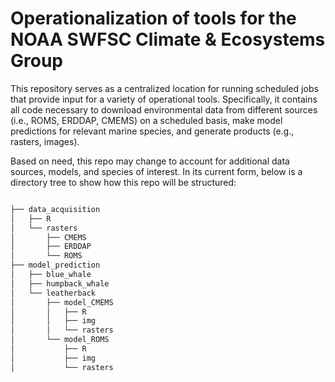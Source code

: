 # Operationalization of tools for the NOAA SWFSC Climate & Ecosystems Group

This repository serves as a centralized location for running scheduled jobs that provide input for a variety of operational tools. Specifically, it contains all code necessary to download environmental data from different sources (i.e., ROMS, ERDDAP, CMEMS) on a scheduled basis, make model predictions for relevant marine species, and generate products (e.g., rasters, images). 

Based on need, this repo may change to account for additional data sources, models, and species of interest. In its current form, below is a directory tree to show how this repo will be structured:

```bash

├── data_acquisition
│   ├── R
│   └── rasters
│       ├── CMEMS
│       ├── ERDDAP
│       └── ROMS
├── model_prediction
│   ├── blue_whale
│   ├── humpback_whale
│   └── leatherback
│       ├── model_CMEMS
│       │   ├── R
│       │   ├── img
│       │   └── rasters
│       └── model_ROMS
│           ├── R
│           ├── img
│           └── rasters

```

